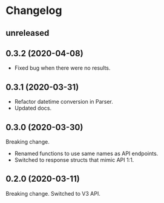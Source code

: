 # Changelog

## unreleased

## 0.3.2 (2020-04-08)

* Fixed bug when there were no results.

## 0.3.1 (2020-03-31)

* Refactor datetime conversion in Parser.
* Updated docs.

## 0.3.0 (2020-03-30)

Breaking change.
* Renamed functions to use same names as API endpoints.
* Switched to response structs that mimic API 1:1.


## 0.2.0 (2020-03-11)

Breaking change. Switched to V3 API.
